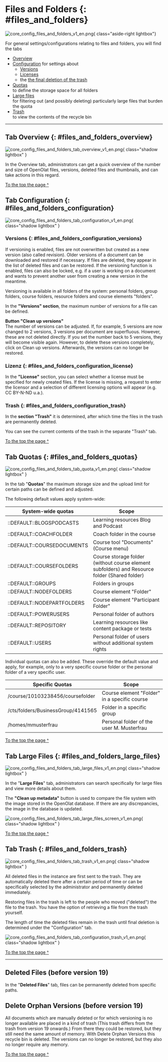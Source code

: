 # Files and Folders {: #files_and_folders}

![core_config_files_and_folders_v1_en.png](assets/core_config_files_and_folders_v1_en.png){ class="aside-right lightbox"}

For general settings/configurations relating to files and folders, you will find the tabs

* [Overview](Files_and_Folders.md##files_and_folders_overview)
* [Configuration](#files_and_folders_configuration) for settings about
    * [Versions](#files_and_folders_configuration_versions)
    * [Licenses](#files_and_folders_configuration_license)
    * the [the final deletion of the trash](#files_and_folders_configuration_trash)
* [Quotas](#files_and_folders_quotas)<br>to define the storage space for all folders
* [Large files](#files_and_folders_large_files)<br>for filtering out (and possibly deleting) particularly large files that burden the quota
* [Trash](#files_and_folders_trash)<br>to view the contents of the recycle bin

---

## Tab Overview {: #files_and_folders_overview}

![core_config_files_and_folders_tab_overview_v1_en.png](assets/core_config_files_and_folders_tab_overview_v1_en.png){ class="shadow lightbox" }

In the Overview tab, administrators can get a quick overview of the number and size of OpenOlat files, versions, deleted files and thumbnails, and can take actions in this regard.

[To the top the page ^](#files_and_folders)


## Tab Configuration {: #files_and_folders_configuration}

![core_config_files_and_folders_tab_configuration_v1_en.png](assets/core_config_files_and_folders_tab_configuration_v1_en.png){ class="shadow lightbox" }


### Versions {: #files_and_folders_configuration_versions}


If versioning is enabled, files are not overwritten but created as a new version (also called revision). Older versions of a document can be downloaded and restored if necessary. If files are deleted, they appear in the list of deleted files and can be restored. If the versioning function is enabled, files can also be locked, e.g. if a user is working on a document and wants to prevent another user from creating a new version in the meantime.

Versioning is available in all folders of the system: personal folders, group folders, course folders, resource folders and course elements "folders".

In the **"Versions" section**, the maximum number of versions for a file can be defined.

**Button "Clean up versions"**<br>
The number of versions can be adjusted. If, for example, 5 versions are now changed to 2 versions, 3 versions per document are superfluous. However, these are not deleted directly. If you set the number back to 5 versions, they will become visible again. However, to delete these versions completely, click on Clean up versions. Afterwards, the versions can no longer be restored.


### Lizenz {: #files_and_folders_configuration_license}

In the **"License"** section, you can select whether a license must be specified for newly created files. If the license is missing, a request to enter the licensor and a selection of different licensing options will appear (e.g. CC BY-N-ND u.a.).


### Trash {: #files_and_folders_configuration_trash}

In the **section "Trash"** it is determined, after which time the files in the trash are permanently deleted.

You can see the current contents of the trash in the separate "Trash" tab.

[To the top the page ^](#files_and_folders)



## Tab Quotas {: #files_and_folders_quotas}

![core_config_files_and_folders_tab_quota_v1_en.png](assets/core_config_files_and_folders_tab_quota_v1_en.png){ class="shadow lightbox" }

In the tab "**Quotas**" the maximum storage size and the upload limit for certain paths can be defined and adjusted.

The following default values apply system-wide:

System-wide quotas | Scope
---------|----------
::DEFAULT::BLOGSPODCASTS | Learning resources Blog and Podcast
::DEFAULT::COACHFOLDER | Coach folder in the course
::DEFAULT::COURSEDOCUMENTS | Course tool "Documents" (Course menu)
::DEFAULT::COURSEFOLDERS | Course storage folder (without course element subfolders) and Resource folder (Shared folder)
::DEFAULT::GROUPS | Folders in groups
::DEFAULT::NODEFOLDERS | Course element "Folder"
::DEFAULT::NODEPARTFOLDERS | Course element "Participant Folder"
::DEFAULT::POWERUSERS | Personal folder of authors
::DEFAULT::REPOSITORY | Learning resources like content package or tests
::DEFAULT::USERS | Personal folder of users without additional system rights

Individual quotas can also be added. These override the default value and apply, for example, only to a very specific course folder or the personal folder of a very specific user.

Specific Quotas | Scope
---------|----------
/course/10103238456/coursefolder | Course element "Folder" in a specific course
/cts/folders/BusinessGroup/4141565 | Folder in a specific group
/homes/mmusterfrau | Personal folder of the user M. Musterfrau

[To the top the page ^](#files_and_folders)




## Tab Large Files {: #files_and_folders_large_files}

![core_config_files_and_folders_tab_large_files_v1_en.png](assets/core_config_files_and_folders_tab_large_files_v1_en.png){ class="shadow lightbox" }

In the "**Large Files**" tab, administrators can search specifically for large files and view more details about them.

The **"Clean up metadata"** button is used to compare the file system with the image stored in the OpenOlat database. If there are any discrepancies, the image in the database is updated.

![core_config_files_and_folders_tab_large_files_screen_v1_en.png](assets/core_config_files_and_folders_tab_large_files_screen_v1_en.png){ class="shadow lightbox" }

[To the top the page ^](#files_and_folders)


## Tab Trash {: #files_and_folders_trash}

![core_config_files_and_folders_tab_trash_v1_en.png](assets/core_config_files_and_folders_tab_trash_v1_en.png){ class="shadow lightbox" }

All deleted files in the instance are first sent to the trash. They are automatically deleted there after a certain period of time or can be specifically selected by the administrator and permanently deleted immediately.

Restoring files in the trash is left to the people who moved ("deleted") the file to the trash. You have the option of retrieving a file from the trash yourself.

The length of time the deleted files remain in the trash until final deletion is determined under the "Configuration" tab.

![core_config_files_and_folders_tab_configuration_trash_v1_en.png](assets/core_config_files_and_folders_tab_configuration_trash_v1_en.png){ class="shadow lightbox" }

[To the top the page ^](#files_and_folders)



---

## Deleted Files (before version 19)

In the "**Deleted Files**" tab, files can be permanently deleted from specific paths.

## Delete Orphan Versions (before version 19)

All documents which are manually deleted or for which versioning is no longer available are placed in a kind of trash (This trash differs from the trash from version 19 onwards.) From there they could be restored, but they still need the same amount of memory. With Delete Orphan Versions this recycle bin is deleted. The versions can no longer be restored, but they also no longer require any memory. 


[To the top the page ^](#files_and_folders)



